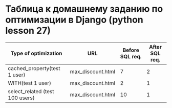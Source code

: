 # Таблица к домашнему заданию по оптимизации в Django (python lesson 27)

| Type of optimization            | URL | Before SQL req. | After SQL req. |
|---------------------------------|----------|-----------------|----------------|
| cached_property(test 1 user)    | max_discount.html | 7               | 2              |
| WITH(test 1 user)               | max_discount.html| 2               | 1              |
| select_related (test 100 users) | max_discount.html| 10              | 1              |








